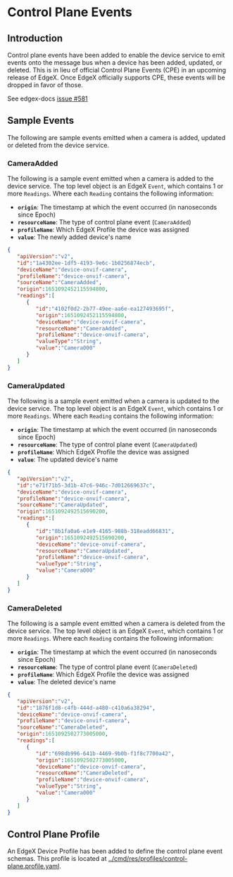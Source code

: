 # Control Plane Events

## Introduction
Control plane events have been added to enable the device service to emit events onto the message bus when a device has been added, updated, or deleted. This is in lieu of official Control Plane Events (CPE) in an upcoming release of EdgeX. Once EdgeX officially supports CPE, these events will be dropped in favor of those.

See edgex-docs [issue #581](https://github.com/edgexfoundry/edgex-docs/issues/581)

## Sample Events
The following are sample events emitted when a camera is added, updated or deleted from the device service.

### CameraAdded
The following is a sample event emitted when a camera is added to the device service. The top level object is an EdgeX `Event`, which contains 1 or more `Readings`.
Where each `Reading` contains the following information:
- **`origin`**: The timestamp at which the event occurred (in nanoseconds since Epoch)
- **`resourceName`**: The type of control plane event (`CameraAdded`)
- **`profileName`**: Which EdgeX Profile the device was assigned
- **`value`**: The newly added device's name

```json
{
   "apiVersion":"v2",
   "id":"1a4302ee-1df5-4193-9e6c-1b0256874ecb",
   "deviceName":"device-onvif-camera",
   "profileName":"device-onvif-camera",
   "sourceName":"CameraAdded",
   "origin":1651092452115594800,
   "readings":[
      {
         "id":"4102f0d2-2b77-49ee-aa6e-ea127493695f",
         "origin":1651092452115594800,
         "deviceName":"device-onvif-camera",
         "resourceName":"CameraAdded",
         "profileName":"device-onvif-camera",
         "valueType":"String",
         "value":"Camera000"
      }
   ]
}
```
### CameraUpdated
The following is a sample event emitted when a camera is updated to the device service. The top level object is an EdgeX `Event`, which contains 1 or more `Readings`.
Where each `Reading` contains the following information:
- **`origin`**: The timestamp at which the event occurred (in nanoseconds since Epoch)
- **`resourceName`**: The type of control plane event (`CameraUpdated`)
- **`profileName`**: Which EdgeX Profile the device was assigned
- **`value`**: The updated device's name

```json
{
   "apiVersion":"v2",
   "id":"e71f71b5-3d1b-47c6-946c-7d012669637c",
   "deviceName":"device-onvif-camera",
   "profileName":"device-onvif-camera",
   "sourceName":"CameraUpdated",
   "origin":1651092492515690200,
   "readings":[
      {
         "id":"8b1fa0a6-e1e9-4165-988b-318eadd66831",
         "origin":1651092492515690200,
         "deviceName":"device-onvif-camera",
         "resourceName":"CameraUpdated",
         "profileName":"device-onvif-camera",
         "valueType":"String",
         "value":"Camera000"
      }
   ]
}
```
### CameraDeleted
The following is a sample event emitted when a camera is deleted from the device service. The top level object is an EdgeX `Event`, which contains 1 or more `Readings`.
Where each `Reading` contains the following information:
- **`origin`**: The timestamp at which the event occurred (in nanoseconds since Epoch)
- **`resourceName`**: The type of control plane event (`CameraDeleted`)
- **`profileName`**: Which EdgeX Profile the device was assigned
- **`value`**: The deleted device's name

```json
{
   "apiVersion":"v2",
   "id":"1876f1d8-c4fb-444d-a480-c410a6a38294",
   "deviceName":"device-onvif-camera",
   "profileName":"device-onvif-camera",
   "sourceName":"CameraDeleted",
   "origin":1651092502773005000,
   "readings":[
      {
         "id":"698db996-641b-4469-9b0b-f1f8c7700a42",
         "origin":1651092502773005000,
         "deviceName":"device-onvif-camera",
         "resourceName":"CameraDeleted",
         "profileName":"device-onvif-camera",
         "valueType":"String",
         "value":"Camera000"
      }
   ]
}
```

## Control Plane Profile

An EdgeX Device Profile has been added to define the control plane event schemas. This profile is located at [../cmd/res/profiles/control-plane.profile.yaml](../cmd/res/profiles/control-plane.profile.yaml).
